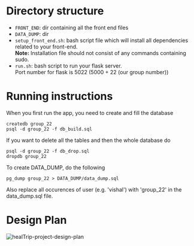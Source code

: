 # Directory structure
- `FRONT_END`: dir containing all the front end files
- `DATA_DUMP`: dir
- `setup_front_end.sh`: bash script file which will install all dependencies related to your front-end.  
**Note:** Installation file should not consist of any commands containing sudo.
- `run.sh`: bash script to run your flask server.  
Port number for flask is 5022 (5000 + 22 (our group number))

# Running instructions
When you first run the app, you need to create and fill the database
```
createdb group_22
psql -d group_22 -f db_build.sql
```

If you want to delete all the tables and then the whole database do
```
psql -d group_22 -f db_drop.sql
dropdb group_22
```

To create DATA_DUMP, do the following
```
pg_dump group_22 > DATA_DUMP/data_dump.sql
```
Also replace all occurences of user (e.g. 'vishal') with 'group_22' in the data_dump.sql file.

# Design Plan
![healTrip-project-design-plan](https://user-images.githubusercontent.com/31121102/112135495-db731c00-8bf3-11eb-8907-db669f22ccdc.jpg)
